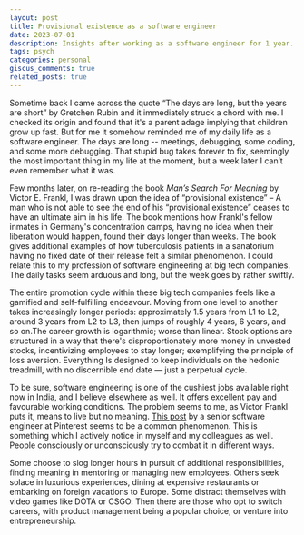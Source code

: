 ```yaml
---
layout: post
title: Provisional existence as a software engineer
date: 2023-07-01
description: Insights after working as a software engineer for 1 year.
tags: psych
categories: personal
giscus_comments: true
related_posts: true
---
```

Sometime back I came across the quote “The days are long, but the years are short” by Gretchen Rubin and it immediately struck a chord with me. I checked its origin and found that it's a parent adage implying that children grow up fast. But for me it somehow reminded me of my daily life as a software engineer. The days are long -- meetings, debugging, some coding, and some more debugging. That stupid bug takes forever to fix, seemingly the most important thing in my life at the moment, but a week later I can’t even remember what it was. 

Few months later, on re-reading the book <i>Man’s Search For Meaning</i> by Victor E. Frankl, I was drawn upon the idea of “provisional existence” – A man who is not able to see the end of his “provisional existence” ceases to have an ultimate aim in his life. The book mentions how Frankl's fellow inmates in Germany's concentration camps, having no idea when their liberation would happen, found their days longer than weeks. The book gives additional examples of how tuberculosis patients in a sanatorium having no fixed date of their release felt a similar phenomenon. I could relate this to my profession of software engineering at big tech companies. The daily tasks seem arduous and long, but the week goes by rather swiftly.

The entire promotion cycle within these big tech companies feels like a gamified and self-fulfilling endeavour. Moving from one level to another takes increasingly longer periods: approximately 1.5 years from L1 to L2, around 3 years from L2 to L3, then jumps of roughly 4 years, 6 years, and so on.The career growth is logarithmic; worse than linear. Stock options are structured in a way that there's disproportionately more money in unvested stocks, incentivizing employees to stay longer; exemplifying the principle of loss aversion. Everything Is designed to keep individuals on the hedonic treadmill, with no discernible end date — just a perpetual cycle.

To be sure, software engineering is one of the cushiest jobs available right now in India, and I believe elsewhere as well. It offers excellent pay and favourable working conditions. The problem seems to me, as Victor Frankl puts it, means to live but no meaning. <a href="https://www.jointaro.com/question/PeIMgVaRQj8sToE44qqr/i-feel-destined-for-mediocrity-is-there-a-way-out/">This post</a> by a senior software engineer at Pinterest seems to be a common phenomenon. This is something which I actively notice in myself and my colleagues as well. People consciously or unconsciously try to combat it in different ways. 

Some choose to slog longer hours in pursuit of additional responsibilities, finding meaning in mentoring or managing new employees. Others seek solace in luxurious experiences, dining at expensive restaurants or embarking on foreign vacations to Europe. Some distract themselves with video games like DOTA or CSGO. Then there are those who opt to switch careers, with product management being a popular choice, or venture into entrepreneurship.

